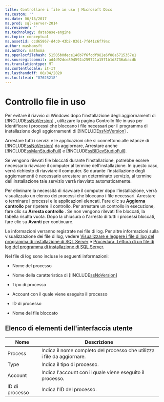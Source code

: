 ```yaml
---
title: Controllare i file in uso | Microsoft Docs
ms.custom: ''
ms.date: 06/13/2017
ms.prod: sql-server-2014
ms.reviewer: ''
ms.technology: database-engine
ms.topic: conceptual
ms.assetid: ccd65867-d4c0-43b2-8361-7fd41c6f79ac
author: mashamsft
ms.author: mathoma
ms.openlocfilehash: 51505b0dece146b7f6fcdf982e6f88a5715357e1
ms.sourcegitcommit: ad4d92dce894592a259721a1571b1d8736abacdb
ms.translationtype: MT
ms.contentlocale: it-IT
ms.lasthandoff: 08/04/2020
ms.locfileid: "87628218"
---
```

# <a name="check-files-in-use"></a>Controllo file in uso
  Per evitare il riavvio di Windows dopo l'installazione degli aggiornamenti di [!INCLUDE[ssNoVersion](../../includes/ssnoversion-md.md)] , utilizzare la pagina Controllo file in uso per identificare i processi che bloccano i file necessari per il programma di installazione degli aggiornamenti di [!INCLUDE[ssNoVersion](../../includes/ssnoversion-md.md)] .  
  
 Arrestare tutti i servizi e le applicazioni che si connettono alle istanze di [!INCLUDE[ssNoVersion](../../includes/ssnoversion-md.md)] da aggiornare, Arrestare anche [!INCLUDE[ssManStudioFull](../../includes/ssmanstudiofull-md.md)] e [!INCLUDE[ssBIDevStudioFull](../../includes/ssbidevstudiofull-md.md)].  
  
 Se vengono rilevati file bloccati durante l'installazione, potrebbe essere necessario riavviare il computer al termine dell'installazione. In questo caso, verrà richiesto di riavviare il computer. Se durante l'installazione degli aggiornamenti è necessario arrestare un determinato servizio, al termine dell'installazione tale servizio verrà riavviato automaticamente.  
  
 Per eliminare la necessità di riavviare il computer dopo l'installazione, verrà visualizzato un elenco dei processi che bloccano i file necessari. Arrestare o terminare i processi e le applicazioni elencati. Fare clic su **Aggiorna controllo** per ripetere il controllo. Per arrestare un controllo in esecuzione, fare clic su **Arresta controllo** . Se non vengono rilevati file bloccati, la tabella risulta vuota. Dopo la chiusura o l'arresto di tutti i processi bloccati, fare clic su **Avanti** per continuare.  
  
 Le informazioni verranno registrate nei file di log. Per altre informazioni sulla visualizzazione dei file di log, vedere [Visualizzare e leggere i file di log del programma di installazione di SQL Server](../../database-engine/install-windows/view-and-read-sql-server-setup-log-files.md) e [Procedura: Lettura di un file di log del programma di installazione di SQL Server](https://go.microsoft.com/fwlink/?LinkID=134490).  
  
 Nel file di log sono incluse le seguenti informazioni:  
  
-   Nome del processo  
  
-   Nome della caratteristica di [!INCLUDE[ssNoVersion](../../includes/ssnoversion-md.md)]  
  
-   Tipo di processo  
  
-   Account con il quale viene eseguito il processo  
  
-   ID di processo  
  
-   Nome del file bloccato  
  
## <a name="ui-element-list"></a>Elenco di elementi dell'interfaccia utente  
  
|Nome|Descrizione|  
|----------|-----------------|  
|Process|Indica il nome completo del processo che utilizza i file da aggiornare.|  
|Type|Indica il tipo di processo.|  
|Account|Indica l'account con il quale viene eseguito il processo.|  
|ID di processo|Indica l'ID del processo.|  
  
  
